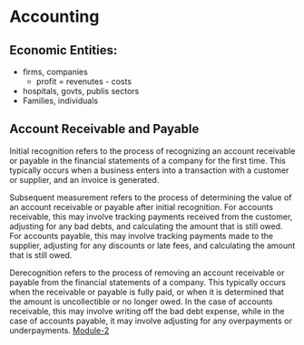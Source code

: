 # Accounting

## Economic Entities:
- firms, companies
	- profit = revenutes - costs
- hospitals, govts, publis sectors
- Families, individuals

## Account Receivable and Payable
 
Initial recognition refers to the process of recognizing an account receivable or payable in the financial statements of a company for the first time. This typically occurs when a business enters into a transaction with a customer or supplier, and an invoice is generated.

Subsequent measurement refers to the process of determining the value of an account receivable or payable after initial recognition. For accounts receivable, this may involve tracking payments received from the customer, adjusting for any bad debts, and calculating the amount that is still owed. For accounts payable, this may involve tracking payments made to the supplier, adjusting for any discounts or late fees, and calculating the amount that is still owed.

Derecognition refers to the process of removing an account receivable or payable from the financial statements of a company. This typically occurs when the receivable or payable is fully paid, or when it is determined that the amount is uncollectible or no longer owed. In the case of accounts receivable, this may involve writing off the bad debt expense, while in the case of accounts payable, it may involve adjusting for any overpayments or underpayments.
[Module-2](2023-04-26_module-2.md)
